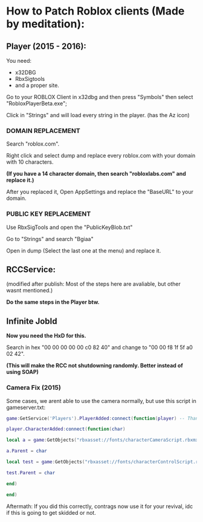 # How to Patch Roblox clients (Made by meditation):

## Player (2015 - 2016):

You need:
- x32DBG
- RbxSigtools 
- and a proper site.

Go to your ROBLOX Client in x32dbg and then press "Symbols" then select "RobloxPlayerBeta.exe";

Click in "Strings" and will load every string in the player. (has the Az icon)

### DOMAIN REPLACEMENT
Search "roblox.com".

Right click and select dump and replace every roblox.com with your domain with 10 characters.

**(If you have a 14 character domain, then search "robloxlabs.com" and replace it.)**

After you replaced it, Open AppSettings and replace the "BaseURL" to your domain.

### PUBLIC KEY REPLACEMENT

Use RbxSigTools and open the "PublicKeyBlob.txt"

Go to "Strings" and search "Bgiaa"

Open in dump (Select the last one at the menu) and replace it.

## RCCService:

(modified after publish: Most of the steps here are avaliable, but other wasnt mentioned.)

**Do the same steps in the Player btw.**

## Infinite JobId 

**Now you need the HxD for this.**

Search in hex "00 00 00 00 00 c0 82 40" and change to "00 00 f8 1f 5f a0 02 42".

**(This will make the RCC not shutdowning randomly. Better instead of using SOAP)**

### Camera Fix (2015)

Some cases, we arent able to use the camera normally, but use this script in gameserver.txt:

```lua
game:GetService('Players').PlayerAdded:connect(function(player) -- Thanks jetray!

player.CharacterAdded:connect(function(char)

local a = game:GetObjects("rbxasset://fonts/characterCameraScript.rbxmx")[1]:Clone()

a.Parent = char

local test = game:GetObjects("rbxasset://fonts/characterControlScript.rbxmx")[1]:Clone()

test.Parent = char

end)

end)
```

Aftermath: If you did this correctly, contrags now use it for your revival, idc if this is going to get skidded or not.
